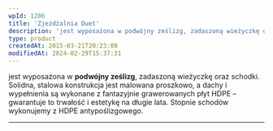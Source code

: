 ```yaml
---
wpId: 1286
title: 'Zjeżdżalnia Duet'
description: 'jest wyposażona w podwójny ześlizg, zadaszoną wieżyczkę oraz schodki. Solidna, stalowa konstrukcja jest malowana proszkowo, a dachy i wypełnienia są wykonane z fantazyjnie grawerowanych płyt HDPE – gwarantuje to trwałość i estetykę na długie lata. Stopnie schodów wykonujemy z HDPE antypoślizgowego.'
type: product
createdAt: 2015-03-21T20:23:08
modifiedAt: 2024-02-29T15:37:31
---
```



jest wyposażona w **podwójny ześlizg**, zadaszoną wieżyczkę oraz schodki. Solidna, stalowa konstrukcja jest malowana proszkowo, a dachy i wypełnienia są wykonane z fantazyjnie grawerowanych płyt HDPE – gwarantuje to trwałość i estetykę na długie lata. Stopnie schodów wykonujemy z HDPE antypoślizgowego.

* * *